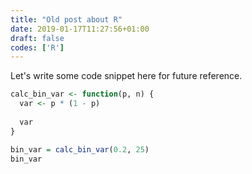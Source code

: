 ```yaml
---
title: "Old post about R"
date: 2019-01-17T11:27:56+01:00
draft: false 
codes: ['R']
---
```


Let's write some code snippet here for future reference.

``` R
calc_bin_var <- function(p, n) {
  var <- p * (1 - p)
  
  var 
}

bin_var = calc_bin_var(0.2, 25)
bin_var
```
